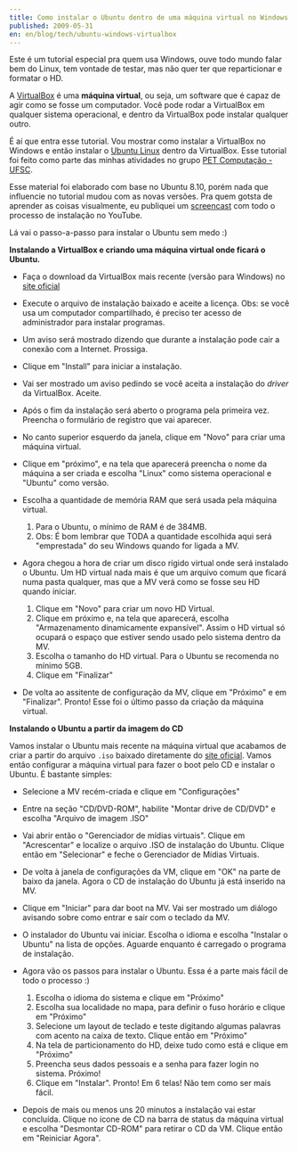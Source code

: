```yaml
---
title: Como instalar o Ubuntu dentro de uma máquina virtual no Windows
published: 2009-05-31
en: en/blog/tech/ubuntu-windows-virtualbox
---
```


Este é um tutorial especial pra quem usa Windows, ouve todo mundo falar bem do Linux,
tem vontade de testar, mas não quer ter que reparticionar e formatar o HD.

A [VirtualBox][1] é uma **máquina virtual**, ou seja, um software que é capaz de agir como se fosse um computador.
Você pode rodar a VirtualBox em qualquer sistema operacional, e dentro da VirtualBox pode instalar qualquer outro.

É aí que entra esse tutorial.
Vou mostrar como instalar a VirtualBox no Windows e então instalar o [Ubuntu Linux][2] dentro da VirtualBox.
Esse tutorial foi feito como parte das minhas atividades no grupo [PET Computação - UFSC][3].

[1]: <http://www.virtualbox.org/>
[2]: <http://www.ubuntu.com/>
[3]: <http://pet.inf.ufsc.br>

<!--more-->

Esse material foi elaborado com base no Ubuntu 8.10, porém nada que influencie no tutorial mudou com as novas versões.
Pra quem gotsta de aprender as coisas visualmente,
eu publiquei um [screencast][4] com todo o processo de instalação no YouTube.

Lá vai o passo-a-passo para instalar o Ubuntu sem medo :)


**Instalando a VirtualBox e criando uma máquina virtual onde ficará o Ubuntu.**

 * Faça o download da VirtualBox mais recente (versão para Windows) no [site oficial][1]

 * Execute o arquivo de instalação baixado e aceite a licença.
   Obs: se você usa um computador compartilhado, é preciso ter acesso de administrador para instalar programas.

 * Um aviso será mostrado dizendo que durante a instalação pode cair a conexão com a Internet. Prossiga.

 * Clique em "Install" para iniciar a instalação.

 * Vai ser mostrado um aviso pedindo se você aceita a instalação do _driver_ da VirtualBox. Aceite.

 * Após o fim da instalação será aberto o programa pela primeira vez.
   Preencha o formulário de registro que vai aparecer.

 * No canto superior esquerdo da janela, clique em "Novo" para criar uma máquina virtual.

 * Clique em "próximo", e na tela que aparecerá preencha o nome da máquina a ser criada
   e escolha "Linux" como sistema operacional e "Ubuntu" como versão.

 * Escolha a quantidade de memória RAM que será usada pela máquina virtual.
     1. Para o Ubuntu, o mínimo de RAM é de 384MB.
     2. Obs: É bom lembrar que TODA a quantidade escolhida aqui será "emprestada" do seu Windows quando for ligada a MV.

 * Agora chegou a hora de criar um disco rígido virtual onde será instalado o Ubuntu.
   Um HD virtual nada mais é que um arquivo comum que ficará numa pasta qualquer,
   mas que a MV verá como se fosse seu HD quando iniciar.
     1. Clique em "Novo" para criar um novo HD Virtual.
     2. Clique em próximo e, na tela que aparecerá, escolha "Armazenamento dinamicamente expansível".
        Assim o HD virtual só ocupará o espaço que estiver sendo usado pelo sistema dentro da MV.
     3. Escolha o tamanho do HD virtual. Para o Ubuntu se recomenda no mínimo 5GB.
     4. Clique em "Finalizar"

 * De volta ao assitente de configuração da MV, clique em "Próximo" e em "Finalizar".
   Pronto! Esse foi o último passo da criação da máquina virtual.


**Instalando o Ubuntu a partir da imagem do CD**

Vamos instalar o Ubuntu mais recente na máquina virtual que acabamos de criar
a partir do arquivo `.iso` baixado diretamente do [site oficial][2].
Vamos então configurar a máquina virtual para fazer o boot pelo CD e instalar o Ubuntu.
É bastante simples:

 * Selecione a MV recém-criada e clique em "Configurações"

 * Entre na seção "CD/DVD-ROM", habilite "Montar drive de CD/DVD" e escolha "Arquivo de imagem .ISO"

 * Vai abrir então o "Gerenciador de mídias virtuais".
   Clique em "Acrescentar" e localize o arquivo .ISO de instalação do Ubuntu.
   Clique então em "Selecionar" e feche o Gerenciador de Mídias Virtuais.

 * De volta à janela de configurações da VM, clique em "OK" na parte de baixo da janela.
   Agora o CD de instalação do Ubuntu já está inserido na MV.

 * Clique em "Iniciar" para dar boot na MV.
   Vai ser mostrado um diálogo avisando sobre como entrar e sair com o teclado da MV.

 * O instalador do Ubuntu vai iniciar.
   Escolha o idioma e escolha "Instalar o Ubuntu" na lista de opções.
   Aguarde enquanto é carregado o programa de instalação.

 * Agora vão os passos para instalar o Ubuntu. Essa é a parte mais fácil de todo o processo :)
     1. Escolha o idioma do sistema e clique em "Próximo"
     2. Escolha sua localidade no mapa, para definir o fuso horário e clique em "Próximo"
     3. Selecione um layout de teclado e teste digitando algumas palavras com acento na caixa de texto. Clique então em "Próximo"
     4. Na tela de particionamento do HD, deixe tudo como está e clique em "Próximo"
     5. Preencha seus dados pessoais e a senha para fazer login no sistema. Próximo!
     6. Clique em "Instalar". Pronto! Em 6 telas! Não tem como ser mais fácil.

 * Depois de mais ou menos uns 20 minutos a instalação vai estar concluída.
   Clique no ícone de CD na barra de status da máquina virtual e escolha "Desmontar CD-ROM" para retirar o CD da VM.
   Clique então em "Reiniciar Agora".

[4]: <http://www.youtube.com/watch?v=wUln3JuE7iU>
